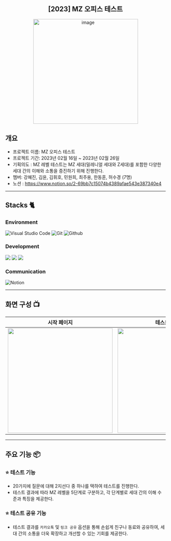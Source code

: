 <div align="center">
  <h2>[2023] MZ 오피스 테스트</h2>
<img width="329" alt="image" src="https://github.com/user-attachments/assets/a860799c-ef1d-4c25-b11f-6ddbc5341ea1">
</div>


## 개요
- 프로젝트 이름: MZ 오피스 테스트
- 프로젝트 기간: 2023년 02월 16일 ~ 2023년 02월 26일
- 기획의도 : MZ 레벨 테스트는 MZ 세대(밀레니얼 세대와 Z세대)를 포함한 다양한 세대 간의 이해와 소통을 증진하기 위해 진행한다.
- 멤버: 강혜진, 김윤, 김휘호, 민원희, 최주용, 한동훈, 허수경 (7명)
- 노션 : https://www.notion.so/2-69bb7c15074b4389afae543e387340e4 

---

## Stacks 🐈

### Environment
![Visual Studio Code](https://img.shields.io/badge/Visual%20Studio%20Code-0078d7.svg?style=for-the-badge&logo=visual-studio-code&logoColor=white)
![Git](https://img.shields.io/badge/Git-F05032?style=for-the-badge&logo=Git&logoColor=white)
![Github](https://img.shields.io/badge/GitHub-181717?style=for-the-badge&logo=GitHub&logoColor=white)             


### Development
<div>
<img src="https://img.shields.io/badge/javascript-F7DF1E?style=for-the-badge&logo=javascript&logoColor=black">
<img src="https://img.shields.io/badge/css-1572B6?style=for-the-badge&logo=css3&logoColor=white">
<img src="https://img.shields.io/badge/html5-E34F26?style=for-the-badge&logo=html5&logoColor=white">
</div>

### Communication
![Notion](https://img.shields.io/badge/Notion-%23000000.svg?style=for-the-badge&logo=notion&logoColor=white)

---
## 화면 구성 📺
| 시작 페이지 | 테스트 페이지 | 결과 페이지 |
| :---: | :---: | :---: |
| <img width="329" src="https://github.com/user-attachments/assets/3a1aa92c-9c7a-4e51-a535-714d0d71a540"/> | <img width="329" src="https://github.com/user-attachments/assets/77f65578-21dc-4f60-8c56-f85dac1e1b23"/> | <img width="329" src="https://github.com/user-attachments/assets/8c14613c-9e9c-4142-88e3-241d02a089e3"/> |

---
## 주요 기능 📦

### ⭐️ 테스트 기능
- 20가지에 질문에 대해 2지선다 중 하나를 택하여 테스트를 진행한다.
- 테스트 결과에 따라 MZ 레벨을 5단계로 구분하고, 각 단계별로 세대 간의 이해 수준과 특징을 제공한다.

### ⭐️ 테스트 공유 기능
- 테스트 결과를 `카카오톡` 및 `링크 공유` 옵션을 통해 손쉽게 친구나 동료와 공유하여, 세대 간의 소통을 더욱 확장하고 개선할 수 있는 기회를 제공한다.


